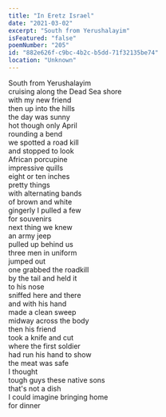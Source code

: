 ```yaml
---
title: "In Eretz Israel"
date: "2021-03-02"
excerpt: "South from Yerushalayim"
isFeatured: "false"
poemNumber: "205"
id: "882e626f-c9bc-4b2c-b5dd-71f32135be74"
location: "Unknown"
---
```


South from Yerushalayim  
cruising along the Dead Sea shore  
with my new friend  
then up into the hills  
the day was sunny  
hot though only April  
rounding a bend  
we spotted a road kill  
and stopped to look  
African porcupine  
impressive quills  
eight or ten inches  
pretty things  
with alternating bands  
of brown and white  
gingerly I pulled a few  
for souvenirs  
next thing we knew  
an army jeep  
pulled up behind us  
three men in uniform  
jumped out  
one grabbed the roadkill  
by the tail and held it  
to his nose  
sniffed here and there  
and with his hand  
made a clean sweep  
midway across the body  
then his friend  
took a knife and cut  
where the first soldier  
had run his hand to show  
the meat was safe  
I thought  
tough guys these native sons  
that's not a dish  
I could imagine bringing home  
for dinner
